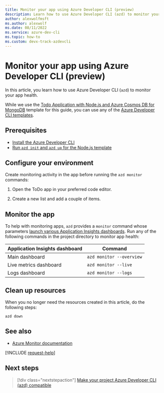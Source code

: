 ```yaml
---
title: Monitor your app using Azure Developer CLI (preview)
description: Learn how to use Azure Developer CLI (azd) to monitor your app health.
author: alexwolfmsft
ms.author: alexwolf
ms.date: 08/11/2022
ms.service: azure-dev-cli
ms.topic: how-to
ms.custom: devx-track-azdevcli
---
```


# Monitor your app using Azure Developer CLI (preview)

In this article, you learn how to use Azure Developer CLI (`azd`) to monitor your app health.

While we use the [Todo Application with Node.js and Azure Cosmos DB for MongoDB](https://github.com/azure-samples/todo-nodejs-mongo) template for this guide, you can use any of the [Azure Developer CLI templates](./azd-templates.md).

## Prerequisites

- [Install the Azure Developer CLI](./install-azd.md)
- [Run `azd init` and `azd up` for the Node.js template](./get-started.md)

## Configure your environment

Create monitoring activity in the app before running the `azd monitor` commands:

1. Open the ToDo app in your preferred code editor.

1. Create a new list and add a couple of items.

## Monitor the app

To help with monitoring apps, `azd` provides a `monitor` command whose parameters [launch various Application Insights dashboards](/azure/azure-monitor/app/overview-dashboard). Run any of the following commands in the project directory to monitor app health:

| Application Insights dashboard | Command                  |
|--------------------------------|--------------------------|
| Main dashboard                 | `azd monitor --overview` |
| Live metrics dashboard         | `azd monitor --live`     |
| Logs dashboard                 | `azd monitor --logs`     |

## Clean up resources

When you no longer need the resources created in this article, do the following steps:

```azdeveloper
azd down
```

## See also

- [Azure Monitor documentation](/azure/azure-monitor/)

[!INCLUDE [request-help](includes/request-help.md)]

## Next steps

> [!div class="nextstepaction"]
> [Make your project Azure Developer CLI (azd) compatible](make-azd-compatible.md)
